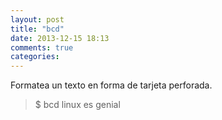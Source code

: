 ```yaml
---
layout: post
title: "bcd"
date: 2013-12-15 18:13
comments: true
categories: 
---
```

Formatea un texto en forma de tarjeta perforada.

>$ bcd linux es genial

